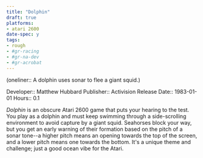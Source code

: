 ```yaml
---
title: "Dolphin"
draft: true
platforms:
- atari 2600
date-spec: y
tags:
- rough
- #gr-racing 
- #gr-na-dev 
- #gr-acrobat 
---
```


(oneliner:: A dolphin uses sonar to flee a giant squid.)

Developer:: Matthew Hubbard
Publisher:: Activision
Release Date:: 1983-01-01
Hours:: 0.1

*Dolphin* is an obscure Atari 2600 game that puts your hearing to the test. You play as a dolphin and must keep swimming through a side-scrolling environment to avoid capture by a giant squid. Seahorses block your way, but you get an early warning of their formation based on the pitch of a sonar tone--a higher pitch means an opening towards the top of the screen, and a lower pitch means one towards the bottom. It's a unique theme and challenge; just a good ocean vibe for the Atari.